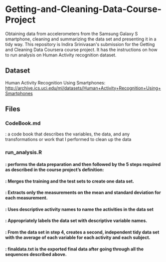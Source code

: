 # Getting-and-Cleaning-Data-Course-Project
Obtaining data from accelerometers from the Samsung Galaxy S smartphone, cleaning and summarizing the data set and presenting it in a tidy way.
This repository is Indira Srinivasan's submission for the Getting and Cleaning Data Coursera course project. It has the instructions on how to run analysis on Human Activity recognition dataset.

## Dataset
Human Activity Recognition Using Smartphones: http://archive.ics.uci.edu/ml/datasets/Human+Activity+Recognition+Using+Smartphones

## Files

### CodeBook.md 
: a code book that describes the variables, the data, and any transformations or work that I performed to clean up the data

### run_analysis.R 
#### : performs the data preparation and then followed by the 5 steps required as described in the course project’s definition:
#### : Merges the training and the test sets to create one data set.
#### : Extracts only the measurements on the mean and standard deviation for each measurement.
#### : Uses descriptive activity names to name the activities in the data set
#### : Appropriately labels the data set with descriptive variable names.
#### : From the data set in step 4, creates a second, independent tidy data set with the average of each variable for each activity and each subject.
#### : finaldata.txt is the exported final data after going through all the sequences described above.
